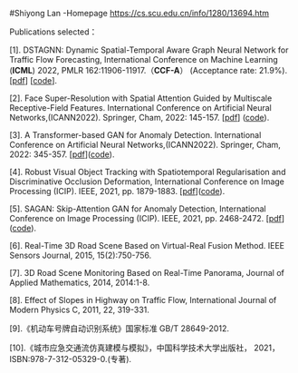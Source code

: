 #Shiyong  Lan -Homepage
https://cs.scu.edu.cn/info/1280/13694.htm

Publications selected：

[1]. DSTAGNN: Dynamic Spatial-Temporal Aware Graph Neural Network for Traffic Flow Forecasting, International Conference on Machine Learning (**ICML**) 2022, PMLR 162:11906-11917.（**CCF-A**） (Acceptance rate: 21.9%). [[pdf](https://proceedings.mlr.press/v162/lan22a/lan22a.pdf)] [[code](https://github.com/SYLan2019/DSTAGNN)].

[2]. Face Super-Resolution with Spatial Attention Guided by Multiscale Receptive-Field Features. International Conference on Artificial Neural Networks,(ICANN2022). Springer, Cham, 2022: 145-157. [[pdf](http://personal.ee.surrey.ac.uk/Personal/W.Wang/papers/Huangetal_ICANN2022.pdf)] ([code](https://github.com/SYLan2019/MRRNet)).

[3]. A Transformer-based GAN for Anomaly Detection. International Conference on Artificial Neural Networks,(ICANN2022). Springer, Cham, 2022: 345-357. [[pdf](http://personal.ee.surrey.ac.uk/Personal/W.Wang/papers/Yangetal_ICANN2022.pdf)]([code](https://github.com/SYLan2019/Transformer-Gan-Anomaly-Detection)).

[4]. Robust Visual Object Tracking with Spatiotemporal Regularisation and Discriminative Occlusion Deformation, International Conference on Image Processing (ICIP). IEEE, 2021, pp. 1879-1883. [[pdf](http://personal.ee.surrey.ac.uk/Personal/W.Wang/papers/LanLSLW_ICIP_2021.pdf)]([code](https://github.com/SYLan2019/STDOD)).

[5]. SAGAN: Skip-Attention GAN for Anomaly Detection, International Conference on Image Processing (ICIP). IEEE, 2021, pp. 2468-2472. [[pdf](http://personal.ee.surrey.ac.uk/Personal/W.Wang/papers/LiuLZHW_ICIP_2021.pdf)]([code](https://github.com/SYLan2019/Skip-Attention-GAN)).

[6]. Real-Time 3D Road Scene Based on Virtual-Real Fusion Method. IEEE Sensors Journal, 2015, 15(2):750-756.

[7]. 3D Road Scene Monitoring Based on Real-Time Panorama, Journal of Applied Mathematics, 2014, 2014:1-8.

[8]. Effect of Slopes in Highway on Traffic Flow, International Journal of Modern Physics C, 2011, 22, 319-331.

[9].《机动车号牌自动识别系统》国家标准 GB/T 28649-2012.

[10].《城市应急交通流仿真建模与模拟》，中国科学技术大学出版社， 2021，ISBN:978-7-312-05329-0.(专著). 
